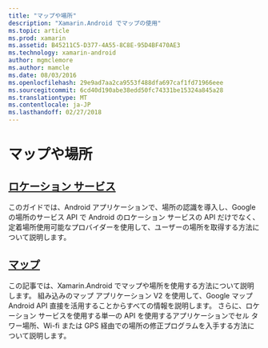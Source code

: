 ```yaml
---
title: "マップや場所"
description: "Xamarin.Android でマップの使用"
ms.topic: article
ms.prod: xamarin
ms.assetid: B45211C5-D377-4A55-8C8E-95D4BF470AE3
ms.technology: xamarin-android
author: mgmclemore
ms.author: mamcle
ms.date: 08/03/2016
ms.openlocfilehash: 29e9ad7aa2ca9553f488dfa697caf1fd71966eee
ms.sourcegitcommit: 6cd40d190abe38edd50fc74331be15324a845a28
ms.translationtype: MT
ms.contentlocale: ja-JP
ms.lasthandoff: 02/27/2018
---
```

# <a name="maps-and-location"></a>マップや場所

<a name="location" />

##  <a name="location-servicesandroidplatformmaps-and-locationlocationmd"></a>[ロケーション サービス](~/android/platform/maps-and-location/location.md)

このガイドでは、Android アプリケーションで、場所の認識を導入し、Google の場所のサービス API で Android のロケーション サービスの API だけでなく、定着場所使用可能なプロバイダーを使用して、ユーザーの場所を取得する方法について説明します。

 <a name="maps" />

##  <a name="mapsandroidplatformmaps-and-locationmapsindexmd"></a>[マップ](~/android/platform/maps-and-location/maps/index.md)

この記事では、Xamarin.Android でマップや場所を使用する方法について説明します。 組み込みのマップ アプリケーション V2 を使用して、Google マップ Android API 直接を活用することからすべての情報を説明します。 さらに、ロケーション サービスを使用する単一の API を使用するアプリケーションでセル タワー場所、Wi-fi または GPS 経由での場所の修正プログラムを入手する方法について説明します。

